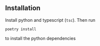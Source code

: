## Installation

Install python and typescript (`tsc`). Then run

```shell
poetry install
```

to install the python dependencies
